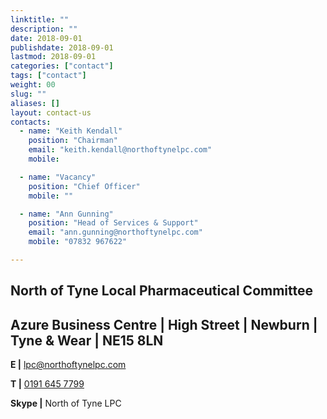 ```yaml
---
linktitle: ""
description: ""
date: 2018-09-01
publishdate: 2018-09-01
lastmod: 2018-09-01
categories: ["contact"]
tags: ["contact"]
weight: 00
slug: ""
aliases: []
layout: contact-us
contacts:
  - name: "Keith Kendall"
    position: "Chairman"
    email: "keith.kendall@northoftynelpc.com"
    mobile:

  - name: "Vacancy"
    position: "Chief Officer"
    mobile: ""

  - name: "Ann Gunning"
    position: "Head of Services & Support"
    email: "ann.gunning@northoftynelpc.com"
    mobile: "07832 967622"

---
```


## North of Tyne Local Pharmaceutical Committee

## Azure Business Centre  |  High Street  |  Newburn  |  Tyne & Wear  | NE15 8LN  

**E  |** [lpc@northoftynelpc.com](mailto:lpc@northoftynelpc.com)  

**T  |** [0191 645 7799](Tel:01916457799)  

**Skype  |** North of Tyne LPC  
